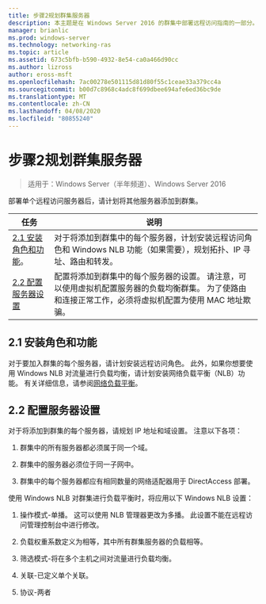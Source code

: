 ```yaml
---
title: 步骤2规划群集服务器
description: 本主题是在 Windows Server 2016 的群集中部署远程访问指南的一部分。
manager: brianlic
ms.prod: windows-server
ms.technology: networking-ras
ms.topic: article
ms.assetid: 673c5bfb-b590-4932-8e54-ca0a466d90cc
ms.author: lizross
author: eross-msft
ms.openlocfilehash: 7ac00278e501115d81d80f55c1ceae33a379cc4a
ms.sourcegitcommit: b00d7c8968c4adc8f699dbee694afe6ed36bc9de
ms.translationtype: MT
ms.contentlocale: zh-CN
ms.lasthandoff: 04/08/2020
ms.locfileid: "80855240"
---
```

# <a name="step-2-plan-cluster-servers"></a>步骤2规划群集服务器

>适用于：Windows Server（半年频道）、Windows Server 2016

部署单个远程访问服务器后，请计划将其他服务器添加到群集。  
  
|任务|说明|  
|----|--------|  
|[2.1 安装角色和功能](#BKMK_Install)。|对于将添加到群集中的每个服务器，计划安装远程访问角色和 Windows NLB 功能（如果需要），规划拓扑、IP 寻址、路由和转发。|  
|[2.2 配置服务器设置](#BKMK_Config)|配置将添加到群集中的每个服务器的设置。 请注意，可以使用虚拟机配置服务器的负载均衡群集。 为了使路由和连接正常工作，必须将虚拟机配置为使用 MAC 地址欺骗。|  
  
## <a name="21-installing-roles-and-features"></a><a name="BKMK_Install"></a>2.1 安装角色和功能  
对于要加入群集的每个服务器，请计划安装远程访问角色。 此外，如果你想要使用 Windows NLB 对流量进行负载均衡，请计划安装网络负载平衡（NLB）功能。 有关详细信息，请参阅[网络负载平衡](https://technet.microsoft.com/windows-server-docs/networking/technologies/network-load-balancing)。  
  
## <a name="22-configure-server-settings"></a><a name="BKMK_Config"></a>2.2 配置服务器设置  
对于将添加到群集的每个服务器，请规划 IP 地址和域设置。 注意以下各项：  
  
1.  群集中的所有服务器都必须属于同一个域。  
  
2.  群集中的服务器必须位于同一子网中。  
  
3.  群集中的每个服务器都应有相同数量的网络适配器用于 DirectAccess 部署。  
  
使用 Windows NLB 对群集进行负载平衡时，将应用以下 Windows NLB 设置：  
  
1.  操作模式-单播。 这可以使用 NLB 管理器更改为多播。 此设置不能在远程访问管理控制台中进行修改。  
  
2.  负载权重系数定义为相等，其中所有群集服务器的负载相等。  
  
3.  筛选模式-将在多个主机之间对流量进行负载均衡。  
  
4.  关联-已定义单个关联。  
  
5.  协议-两者  

